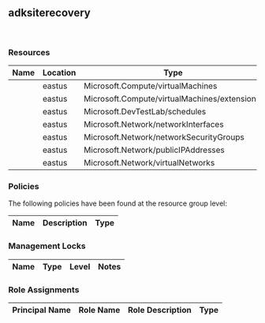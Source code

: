 
## adksiterecovery 
 
### Resources


| Name | Location | Type |
| --- | --- | --- |
|   | eastus  | Microsoft.Compute/virtualMachines  |
|   | eastus  | Microsoft.Compute/virtualMachines/extensions  |
|   | eastus  | Microsoft.DevTestLab/schedules  |
|   | eastus  | Microsoft.Network/networkInterfaces  |
|   | eastus  | Microsoft.Network/networkSecurityGroups  |
|   | eastus  | Microsoft.Network/publicIPAddresses  |
|   | eastus  | Microsoft.Network/virtualNetworks  |

### Policies
The following policies have been found at the resource group level: 

| Name | Description | Type |
| --- | --- | --- |

### Management Locks


| Name | Type | Level | Notes |
| --- | --- | --- | --- |

### Role Assignments


| Principal Name | Role Name | Role Description | Type |
| --- | --- | --- | --- |
